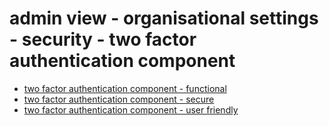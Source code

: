# admin view - organisational settings - security - two factor authentication component

- [two factor authentication component - functional](4c2b1.md)
- [two factor authentication component - secure](4c2b2.md)
- [two factor authentication component - user friendly](4c2b3.md)




